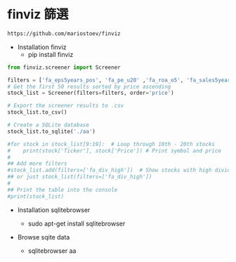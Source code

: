 # finviz 篩選


```sh
https://github.com/mariostoev/finviz
```

- Installation finviz
    - pip install finviz 


```py
from finviz.screener import Screener

filters = ['fa_eps5years_pos', 'fa_pe_u20' ,'fa_roa_o5', 'fa_sales5years_pos', 'idx_sp500']  # Shows companies in NASDAQ which are in the S&P500
# Get the first 50 results sorted by price ascending
stock_list = Screener(filters=filters, order='price')

# Export the screener results to .csv
stock_list.to_csv()

# Create a SQLite database
stock_list.to_sqlite('./aa')

#for stock in stock_list[9:19]:  # Loop through 10th - 20th stocks
#    print(stock['Ticker'], stock['Price']) # Print symbol and price
#
## Add more filters
#stock_list.add(filters=['fa_div_high'])  # Show stocks with high dividend yield
## or just stock_list(filters=['fa_div_high'])
#
## Print the table into the console
#print(stock_list)
```

- Installation sqlitebrowser
    -  sudo apt-get install sqlitebrowser
    


- Browse sqite data
    -  sqlitebrowser aa